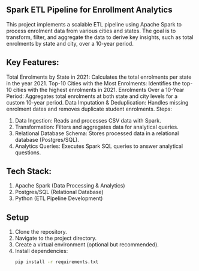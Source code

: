 
## Spark ETL Pipeline for Enrollment Analytics
This project implements a scalable ETL pipeline using Apache Spark to process enrolment data from various cities and states. The goal is to transform, filter, and aggregate the data to derive key insights, such as total enrolments by state and city, over a 10-year period.

## Key Features:
Total Enrolments by State in 2021: Calculates the total enrolments per state in the year 2021.
Top-10 Cities with the Most Enrolments: Identifies the top-10 cities with the highest enrolments in 2021.
Enrolments Over a 10-Year Period: Aggregates total enrolments at both state and city levels for a custom 10-year period.
Data Imputation & Deduplication: Handles missing enrolment dates and removes duplicate student enrolments.
Steps:
1. Data Ingestion: Reads and processes CSV data with Spark.
2. Transformation: Filters and aggregates data for analytical queries.
3. Relational Database Schema: Stores processed data in a relational database (Postgres/SQL).
4. Analytics Queries: Executes Spark SQL queries to answer analytical questions.
## Tech Stack:
1. Apache Spark (Data Processing & Analytics)
2. Postgres/SQL (Relational Database)
3. Python (ETL Pipeline Development)


## Setup
1. Clone the repository.
2. Navigate to the project directory.
3. Create a virtual environment (optional but recommended).
4. Install dependencies:
   ```bash
   pip install -r requirements.txt
   